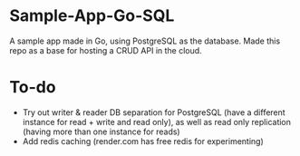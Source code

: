 # Sample-App-Go-SQL
A sample app made in Go, using PostgreSQL as the database. Made this repo as a base for hosting a CRUD API in the cloud.

# To-do
- Try out writer & reader DB separation for PostgreSQL (have a different instance for read + write and read only), as well as read only replication (having more than one instance for reads)
- Add redis caching (render.com has free redis for experimenting)